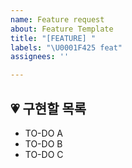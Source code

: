 ```yaml
---
name: Feature request
about: Feature Template
title: "[FEATURE] "
labels: "\U0001F425 feat"
assignees: ''

---
```


## 💗 구현할 목록

- TO-DO A
- TO-DO B
- TO-DO C
